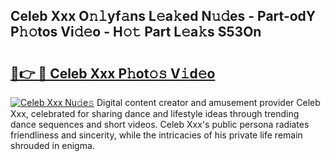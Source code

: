 ## Celeb Xxx O𝚗𝚕yf𝚊ns L𝚎a𝚔ed N𝚞𝚍es - Part-odY P𝚑𝚘tos Vi𝚍𝚎o - H𝚘𝚝 Part L𝚎a𝚔s S53On

# <h2><a href="http://kfcf67j.oniu.top/?m=Celeb+Xxx">🔗👉 🔴 Celeb Xxx P𝚑ot𝚘𝚜 V𝚒d𝚎o</a></h2>

[![Celeb Xxx Nu𝚍e𝚜](https://i.imgur.com/0qMVB7G.gif)](http://kfcf67j.oniu.top/?m=Celeb+Xxx)
Digital content creator and amusement provider Celeb Xxx, celebrated for sharing dance and lifestyle ideas through trending dance sequences and short videos. Celeb Xxx's public persona radiates friendliness and sincerity, while the intricacies of his private life remain shrouded in enigma.  

